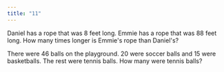 ```yaml
---
title: "11"
---
```

Daniel has a rope that was 8 feet long. Emmie has a rope that was 88 feet long. How many times longer is Emmie's rope than Daniel's?

There were 46 balls on the playground. 20 were soccer balls and 15 were basketballs. The rest were tennis balls. How many were tennis balls?

